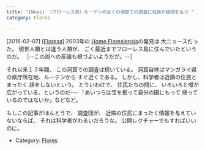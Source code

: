 ```yaml
---
title: "[News] （フローレス島）ルーテンの近くの洞窟での調査に住民が疑問をもつ "
category: Flores

---
```


[2016-02-07] [[Floresa]](http://dlvr.it/KRK2n1)  2003年の
[Home Floresiensis](https://en.wikipedia.org/wiki/Homo_floresiensis)の発見は
大ニュースだった。
現世人類とは違う人類が、
ごく最近までフローレス島に住んでいたというのだ。
［--この説への反論も根づよいようだが。--］

 それ以来１３年間、
この洞窟での調査は続いている。
洞窟自体はマンガライ県の県庁所在地、ルーテンから
すぐ近くである。
しかし、科学者は近隣の住民とまったく
話をしないという。
とういわけで、
住民たちの間に、
いろいろと噂が広がっている、というのだ---
「あいつらは宝を掘って自分の国にもって
帰っているのではないか」などなど。

<!--more-->

 もしこの記事がほんとうで、
調査団が、
近隣の住民にまったく情報を与えていないならば、
それは科学者がわるいだろうな。
公開レクチャーでもすればいいのに。

- Category: [Flores](categories.html#Flores)

